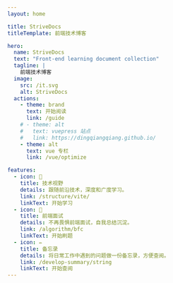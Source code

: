 ```yaml
---
layout: home

title: StriveDocs
titleTemplate: 前端技术博客

hero:
  name: StriveDocs
  text: "Front-end learning document collection"
  tagline: |
    前端技术博客
  image:
    src: /it.svg
    alt: StriveDocs
  actions:
    - theme: brand
      text: 开始阅读
      link: /guide
    # - theme: alt
    #   text: vuepress 站点
    #   link: https://dingqiangqiang.github.io/
    - theme: alt
      text: vue 专栏
      link: /vue/optimize

features:
  - icon: 🎉
    title: 技术视野
    details: 跟随前沿技术，深度和广度学习。
    link: /structure/vite/
    linkText: 开始学习
  - icon: 📓
    title: 前端面试
    details: 不再畏惧前端面试，自我总结沉淀。
    link: /algorithm/bfc
    linkText: 开始刷题
  - icon: ✏️
    title: 备忘录
    details: 将日常工作中遇到的问题做一份备忘录，方便查阅。
    link: /develop-summary/string
    linkText: 开始查阅
---
```


<!-- <style>
  :root {
    --vp-home-hero-name-color: transparent;
    --vp-home-hero-name-background: -webkit-linear-gradient(120deg, #bd34fe, #41d1ff);
    --vp-c-brand: hsl(0 85% 57%);
    --vp-c-brand-light: hsl(0 85% 70%);
    --vp-c-brand-lighter: hsl(0 85% 80%);
    --vp-c-brand-dark: hsl(0 85% 57%);
    --vp-c-brand-darker: hsl(0 85% 40%);
    --vp-home-hero-name-color: transparent;
    --vp-home-hero-name-background: -webkit-linear-gradient( 120deg, hsl(0 100% 60%), hsl(15 100% 60%) 35%, hsl(23 96% 62%) 45%, hsl(0 100% 60%) 65%, hsl(358 58% 47%) );
    --vp-home-hero-image-background-image: linear-gradient( -45deg, hsl(0 100% 60% / 80%), hsl(15 100% 60% / 80%) 40%, hsl(23 96% 62% / 80%) 45%, hsl(0 100% 60% / 80%) 60%, hsl(358 58% 47% / 80%) );
    --vp-home-hero-image-filter: blur(40px);
    --vp-c-gray-light-3: #d1d1d1;
    --vp-c-gray-light-5: #f2f2f2;
    --vp-c-gray-dark-2: #484848;
    --vp-c-gray-dark-3: #3a3a3a
  }
</style> -->